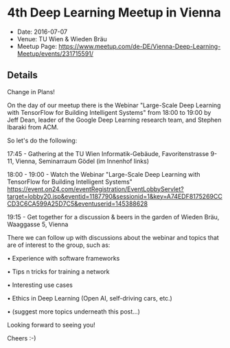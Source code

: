 # 4th Deep Learning Meetup in Vienna

* Date: 2016-07-07
* Venue: TU Wien & Wieden Bräu
* Meetup Page: https://www.meetup.com/de-DE/Vienna-Deep-Learning-Meetup/events/231715591/

## Details

Change in Plans!

On the day of our meetup there is the Webinar "Large-Scale Deep Learning with TensorFlow for Building Intelligent Systems" from 18:00 to 19:00 by Jeff Dean, leader of the Google Deep Learning research team, and Stephen Ibaraki from ACM.

So let's do the following:

17:45 - Gathering at the TU Wien Informatik-Gebäude, Favoritenstrasse 9-11, Vienna, Seminarraum Gödel (im Innenhof links)

18:00 - 19:00 - Watch the Webinar "Large-Scale Deep Learning with TensorFlow for Building Intelligent Systems" https://event.on24.com/eventRegistration/EventLobbyServlet?target=lobby20.jsp&eventid=1187790&sessionid=1&key=A74EDF8175269CCCD3C6CA599A25D7C5&eventuserid=145388628

19:15 - Get together for a discussion & beers in the garden of Wieden Bräu, Waaggasse 5, Vienna

There we can follow up with discussions about the webinar and topics that are of interest to the group, such as:

• Experience with software frameworks

• Tips n tricks for training a network

• Interesting use cases

• Ethics in Deep Learning (Open AI, self-driving cars, etc.)

• (suggest more topics underneath this post...)

Looking forward to seeing you!

Cheers :-)
